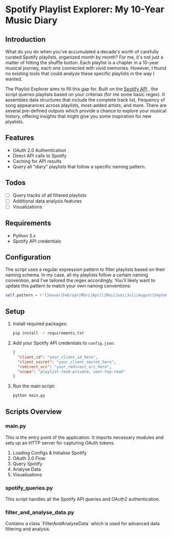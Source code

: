 # Spotify Playlist Explorer: My 10-Year Music Diary

## Introduction

What do you do when you've accumulated a decade's worth of carefully curated Spotify playlists, organized month by month? For me, it's not just a matter of hitting the shuffle button. Each playlist is a chapter in a 10-year musical journey, each one connected with vivid memories. However, I found no existing tools that could analyze these specific playlists in the way I wanted.

The Playlist Explorer aims to fill this gap for. Built on the [Spotify API](https://developer.spotify.com/documentation/web-api)
, the script queries playlists based on your criterias (for me some basic regex). It assembles data structures that include the complete track list, frequency of song appearances across playlists, most-added artists, and more. There are several pre-defined outputs which provide a chance to explore your musical history, offering insights that might give you some inspiration for new plyalists.

## Features

- OAuth 2.0 Authentication
- Direct API calls to Spotify
- Caching for API results
- Query all "diary" playlists that follow a specific naming pattern.

## Todos

- [ ] Query tracks of all filtered playlists
- [ ] Additional data analysis features
- [ ] Visualizations

## Requirements

- Python 3.x
- Spotify API credentials

## Configuration

The script uses a regular expression pattern to filter playlists based on their naming schema. In my case, all my playlists follow a certain naming convention, and I've tailored the regex accordingly. You'll likely want to update this pattern to match your own naming conventions:

```python
self.pattern = r'(Januar|Februar|März|April|Mai|Juni|Juli|August|September|Oktober|November|Dezember)(?: und (Januar|Februar|März|April|Mai|Juni|Juli|August|September|Oktober|November|Dezember))? \d{4} *- *+'
```

## Setup

1. Install required packages:

   ```bash
   pip install -r requirements.txt
   ```

2. Add your Spotify API credentials to `config.json`:

   ```json
   {
     "client_id": "your_client_id_here",
     "client_secret": "your_client_secret_here",
     "redirect_uri": "your_redirect_uri_here",
     "scope": "playlist-read-private, user-top-read"
   }
   ```

3. Run the main script:

   ```bash
   python main.py
   ```

## Scripts Overview

### main.py

This is the entry point of the application. It imports necessary modules and sets up an HTTP server for capturing OAuth tokens.

1. Loading Configs & Initialise Spotify
2. OAuth 2.0 Flow
3. Query Spotify
4. Analyse Data
5. Visualisations

### spotify_queries.py

This script handles all the Spotify API queries and OAuth2 authentication.

### filter_and_analyse_data.py

Contains a class \`FilterAndAnalyseData\` which is used for advanced data filtering and analysis.
